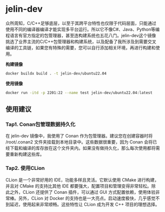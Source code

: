 # jelin-dev

众所周知，C/C++足够底层，以至于其跨平台特性也仅限于代码层面，只能通过使用不同的编译器编译才能实现多平台运行。所以它不像C#、Java、Python等编程语言有官方指定的包管理器，甚至连构建系统也五花八门。jelin-dev这个镜像挑选了业界主流的C/C++包管理器和构建系统，以及配备了我所涉及到需要交叉编译的工具链，如果您有特殊的需要，您可以自行添加相关环境，再进行构建和使用。

**构建镜像**

```bash
docker buildx build . -t jelin-dev/ubuntu22.04
```

**使用镜像**

```bash
docker run -itd -p 2201:22 --name test jelin-dev/ubuntu22.04:latest
```

## 使用建议

### Tap1. Conan包管理数据持久化

在 jelin-dev 镜像中，我使用了 Conan 作为包管理器。建议您在创建容器时将 /root/.conan2 文件夹挂载到本地目录中。这些数据很重要，因为 Conan 会将已经下载和编译的库存放在这个文件夹内。如果没有做持久化，那么每次使用都将需要重新构建这些库。

### Tap2. 使用CLion

CLion 是一个非常好用的 IDE，功能多样且灵活。它默认使用 CMake 进行构建，并且对 CMake 的支持比其他 IDE 都要强大，配置项目和管理变得非常轻松。除此之外，CLion 还提供了 Conan 插件，可以通过 GUI 方式配置依赖，使用体验非常棒。另外，CLion 对 Docker 的支持也是一大亮点。启动速度极快，几乎感觉不到延迟，使用起来非常顺畅。这些特性让 CLion 成为开发 C++ 项目的理想选择。